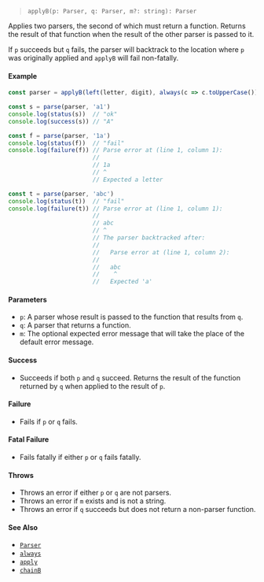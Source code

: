 <!--
 Copyright (c) 2020 Thomas J. Otterson
 
 This software is released under the MIT License.
 https://opensource.org/licenses/MIT
-->

> `applyB(p: Parser, q: Parser, m?: string): Parser`

Applies two parsers, the second of which must return a function. Returns the result of that function when the result of the other parser is passed to it.

If `p` succeeds but `q` fails, the parser will backtrack to the location where `p` was originally applied and `applyB` will fail non-fatally.

#### Example

```javascript
const parser = applyB(left(letter, digit), always(c => c.toUpperCase()))

const s = parse(parser, 'a1')
console.log(status(s))  // "ok"
console.log(success(s)) // "A"

const f = parse(parser, '1a')
console.log(status(f))  // "fail"
console.log(failure(f)) // Parse error at (line 1, column 1):
                        //
                        // 1a
                        // ^
                        // Expected a letter

const t = parse(parser, 'abc')
console.log(status(t))  // "fail"
console.log(failure(t)) // Parse error at (line 1, column 1):
                        //
                        // abc
                        // ^
                        // The parser backtracked after:
                        //
                        //   Parse error at (line 1, column 2):
                        //
                        //   abc
                        //    ^
                        //   Expected 'a'
```

#### Parameters

* `p`: A parser whose result is passed to the function that results from `q`.
* `q`: A parser that returns a function.
* `m`: The optional expected error message that will take the place of the default error message.

#### Success

* Succeeds if both `p` and `q` succeed. Returns the result of the function returned by `q` when applied to the result of `p`.

#### Failure

* Fails if `p` or `q` fails.

#### Fatal Failure

* Fails fatally if either `p` or `q` fails fatally.

#### Throws

* Throws an error if either `p` or `q` are not parsers.
* Throws an error if `m` exists and is not a string.
* Throws an error if `q` succeeds but does not return a non-parser function.

#### See Also

* [`Parser`](../types/parser.md)
* [`always`](always.md)
* [`apply`](apply.md)
* [`chainB`](chainb.md)